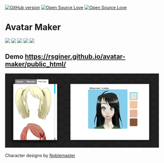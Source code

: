 [![GitHub version](https://badge.fury.io/gh/RSginer%2Favatar-maker.svg)](https://badge.fury.io/gh/RSginer%2Favatar-maker)
[![Open Source Love](https://badges.frapsoft.com/os/v1/open-source.svg?v=102)](https://github.com/RSginer/avatar-maker/blob/master/LICENSE.md)
[![Open Source Love](https://badges.frapsoft.com/os/mit/mit.svg?v=102)](https://github.com/RSginer/avatar-maker/blob/master/LICENSE.md)

# Avatar Maker
<img src="http://opengameart.org/sites/default/files/styles/medium/public/Sample15.png">
<img src="http://opengameart.org/sites/default/files/styles/medium/public/Sample05.png">
<img src="http://opengameart.org/sites/default/files/styles/medium/public/Sample10.png">
<img src="http://opengameart.org/sites/default/files/styles/medium/public/Sample01.png">
<img src="http://opengameart.org/sites/default/files/styles/medium/public/Sample14.png">
<h2>Demo <a href="https://rsginer.github.io/avatar-maker/public_html/">https://rsginer.github.io/avatar-maker/public_html/</a></h2>

<img src= "https://raw.githubusercontent.com/RSginer/avatar-maker/master/public_html/sreenshot.PNG">

Character designs by <a href="http://opengameart.org/users/noblemaster">Noblemaster</a>
